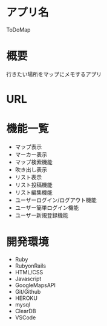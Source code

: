 # アプリ名
ToDoMap
# 概要
行きたい場所をマップにメモするアプリ
# URL
[linkref]: https://todomap777.herokuapp.com/ "Heroku"

# 機能一覧
- マップ表示
- マーカー表示
- マップ検索機能
- 吹き出し表示
- リスト表示
- リスト投稿機能
- リスト編集機能
- ユーザーログイン/ログアウト機能
- ユーザー簡単ログイン機能
- ユーザー新規登録機能
# 開発環境
- Ruby
- RubyonRails
- HTML/CSS
- Javascript
- GoogleMapsAPI
- Git/Github
- HEROKU
- mysql
- ClearDB
- VSCode
